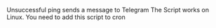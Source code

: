 Unsuccessful ping sends a message to Telegram
The Script works on Linux. You need to add this script to cron 
